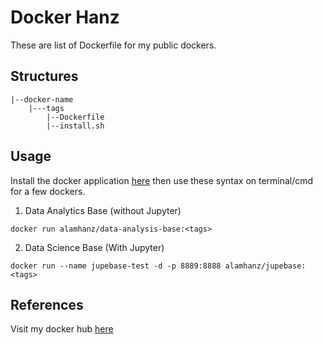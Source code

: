 # Docker Hanz

These are list of Dockerfile for my public dockers.

## Structures

```
|--docker-name
    |---tags
        |--Dockerfile
        |--install.sh
```

## Usage

Install the docker application [here](https://docs.docker.com/engine/install/) then use these syntax on terminal/cmd for a few dockers.

1. Data Analytics Base (without Jupyter)

```
docker run alamhanz/data-analysis-base:<tags>
```

2. Data Science Base (With Jupyter)

```
docker run --name jupebase-test -d -p 8889:8888 alamhanz/jupebase:<tags>
```

## References

Visit my docker hub [here](https://hub.docker.com/u/alamhanz)